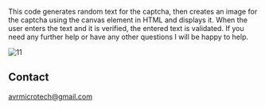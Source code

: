 This code generates random text for the captcha, then creates an image for the captcha using the canvas element in HTML and displays it.
When the user enters the text and it is verified, the entered text is validated.
If you need any further help or have any other questions I will be happy to help.

![11](https://github.com/user-attachments/assets/d880bdfe-6276-467b-88b4-57608b5f8d7e)





## Contact
  avrmicrotech@gmail.com

